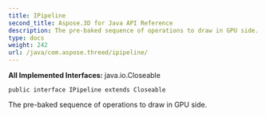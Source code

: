 ```yaml
---
title: IPipeline
second_title: Aspose.3D for Java API Reference
description: The pre-baked sequence of operations to draw in GPU side.
type: docs
weight: 242
url: /java/com.aspose.threed/ipipeline/
---
```


**All Implemented Interfaces:**
java.io.Closeable
```
public interface IPipeline extends Closeable
```

The pre-baked sequence of operations to draw in GPU side.

